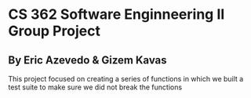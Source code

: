 
# CS 362 Software Enginneering II Group Project
## By Eric Azevedo & Gizem Kavas
This project focused on creating a series of functions in which we built a test suite to make sure we did not break the functions 
